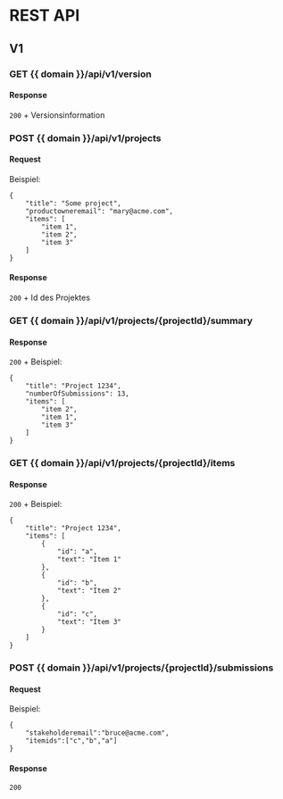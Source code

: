 # REST API
## V1
### GET {{ domain  }}/api/v1/version
#### Response
`200` + Versionsinformation
### POST {{ domain  }}/api/v1/projects
#### Request
Beispiel:
```
{
	"title": "Some project",
	"productowneremail": "mary@acme.com",
	"items": [
		"item 1",
		"item 2",
		"item 3"
	]
}
```
#### Response
`200` + Id des Projektes
### GET {{ domain  }}/api/v1/projects/{projectId}/summary
#### Response
`200` + Beispiel:
```
{
	"title": "Project 1234",
	"numberOfSubmissions": 13,
	"items": [
		"item 2",
		"item 1",
		"item 3"
	]
}
```
### GET {{ domain  }}/api/v1/projects/{projectId}/items
#### Response
`200` + Beispiel:
```
{
	"title": "Project 1234",
	"items": [
		{
			"id": "a",
			"text": "Item 1"
		},
		{
			"id": "b",
			"text": "Item 2"
		},
		{
			"id": "c",
			"text": "Item 3"
		}
	]
}
```
### POST {{ domain  }}/api/v1/projects/{projectId}/submissions
#### Request
Beispiel:
```
{
	"stakeholderemail":"bruce@acme.com",
	"itemids":["c","b","a"]
}
```
#### Response
`200`
